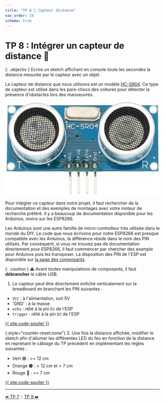 ```yaml
---
title: "TP 8 🦇 Capteur distance"
nav_order: 28
schema: true
---
```


# TP 8 : Intégrer un capteur de distance 🦇

{: .objectiv }
Ecrire un sketch affichant en console toute les secondes la distance mesurée par le capteur avec un objet.

Le capteur de distance que nous utilisons est un modèle [HC-SR04](composants.md##capteur-de-distance). Ce type de capteur est utilisé dans les pare-chocs des voitures pour détecter la présence d'obstacles lors des manoeuvres.

![HC-SR04](resources/HC-SR04.jpg)

Pour intégrer ce capteur dans notre projet, il faut rechercher de la documentation et des exemples de montages avec votre moteur de recherche préféré. Il y a beaucoup de documentation disponible pour les Arduinos, moins sur les ESP8266.

Les Arduinos sont une autre famille de micro-controlleur très utilisée dans le monde du DIY. Le code que nous écrivons pour notre ESP8266 est presque compatible avec les Arduinos, la différence réside dans le nom des PIN utilisés. Par conséquent, si vous ne trouvez pas de documentation directement pour ESP8266, il faut commencer par chercher des example pour Arduinos puis les transposer.
La disposition des PIN de l'ESP est disponible sur [la page des composants](composants.md#micro-contrôleur).


{: .caution }
⚠️ Avant toutes manipulations de composants, il faut **débrancher** le câble USB.

1. Le capteur peut être directement enfiché verticalement sur la breadboard en branchant les PIN suivantes :
- `VCC` : à l'alimentation, soit 5V
- 'GND' : à la masse
- `echo` : rélié à la pin `D1` de l'ESP
- `trigger` : rélié à la pin `D2` de l'ESP

[{{ site.code-spoiler }}](tp8_code.md#mesure-de-distance)

{:style="counter-reset:none"}
2. Une fois la distance affichée, modifier le sketch afin d'allumer les différentes LED du feu en fonction de la distance en reprenant le câblage du TP précédent en implémentant les règles suivantes :
- Vert 🟢 : >= 12 cm
- Orange 🟠 : < 12 cm et > 7 cm
- Rouge 🔴 : =< 7 cm

[{{ site.code-spoiler }}](tp8_code.md#feu)

----
[⬅️ TP 7](tp7.md) :: [TP 9 ➡️](tp9.md)
